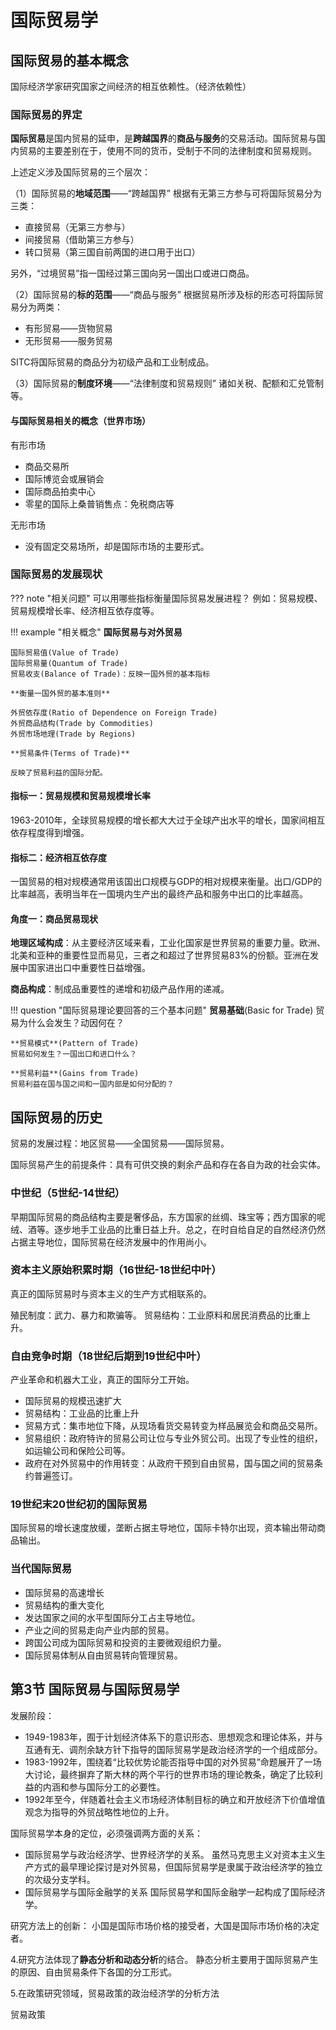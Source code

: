 # 国际贸易学
## 国际贸易的基本概念
国际经济学家研究国家之间经济的相互依赖性。（经济依赖性）
### 国际贸易的界定
**国际贸易**是国内贸易的延申，是**跨越国界**的**商品与服务**的交易活动。国际贸易与国内贸易的主要差别在于，使用不同的货币，受制于不同的法律制度和贸易规则。

上述定义涉及国际贸易的三个层次：

（1）国际贸易的**地域范围**——“跨越国界”
根据有无第三方参与可将国际贸易分为三类：

+ 直接贸易（无第三方参与）
+ 间接贸易（借助第三方参与）
+ 转口贸易（第三国自前两国的进口用于出口）

另外，“过境贸易”指一国经过第三国向另一国出口或进口商品。

（2）国际贸易的**标的范围**——“商品与服务”
根据贸易所涉及标的形态可将国际贸易分为两类：

+ 有形贸易——货物贸易
+ 无形贸易——服务贸易

SITC将国际贸易的商品分为初级产品和工业制成品。

（3）国际贸易的**制度环境**——“法律制度和贸易规则”
诸如关税、配额和汇兑管制等。

#### 与国际贸易相关的概念（世界市场）
有形市场

+ 商品交易所
+ 国际博览会或展销会
+ 国际商品拍卖中心
+ 零星的国际上桑普销售点：免税商店等

无形市场

+ 没有固定交易场所，却是国际市场的主要形式。

### 国际贸易的发展现状
??? note "相关问题"
	可以用哪些指标衡量国际贸易发展进程？
	例如：贸易规模、贸易规模增长率、经济相互依存度等。

!!! example "相关概念"
	**国际贸易与对外贸易**

	国际贸易值(Value of Trade)
	国际贸易量(Quantum of Trade)
	贸易收支(Balance of Trade)：反映一国外贸的基本指标

	**衡量一国外贸的基本准则**

	外贸依存度(Ratio of Dependence on Foreign Trade)
	外贸商品结构(Trade by Commodities)
	外贸市场地理(Trade by Regions)

	**贸易条件(Terms of Trade)**
	
	反映了贸易利益的国际分配。

#### 指标一：贸易规模和贸易规模增长率

1963-2010年，全球贸易规模的增长都大大过于全球产出水平的增长，国家间相互依存程度得到增强。

#### 指标二：经济相互依存度
一国贸易的相对规模通常用该国出口规模与GDP的相对规模来衡量。出口/GDP的比率越高，表明当年在一国境内生产出的最终产品和服务中出口的比率越高。

#### 角度一：商品贸易现状
**地理区域构成**：从主要经济区域来看，工业化国家是世界贸易的重要力量。欧洲、北美和亚种的重要性显而易见，三者之和超过了世界贸易83%的份额。亚洲在发展中国家进出口中重要性日益增强。

**商品构成**：制成品重要性的递增和初级产品作用的递减。

!!! question "国际贸易理论要回答的三个基本问题"
	**贸易基础**(Basic for Trade)
	贸易为什么会发生？动因何在？

	**贸易模式**(Pattern of Trade)
	贸易如何发生？一国出口和进口什么？

	**贸易利益**(Gains from Trade)
	贸易利益在国与国之间和一国内部是如何分配的？

## 国际贸易的历史
贸易的发展过程：地区贸易——全国贸易——国际贸易。

国际贸易产生的前提条件：具有可供交换的剩余产品和存在各自为政的社会实体。

### 中世纪（5世纪-14世纪）
早期国际贸易的商品结构主要是奢侈品，东方国家的丝绸、珠宝等；西方国家的呢绒、酒等。逐步地手工业品的比重日益上升。总之，在时自给自足的自然经济仍然占据主导地位，国际贸易在经济发展中的作用尚小。

### 资本主义原始积累时期（16世纪-18世纪中叶）
真正的国际贸易时与资本主义的生产方式相联系的。

殖民制度：武力、暴力和欺骗等。
贸易结构：工业原料和居民消费品的比重上升。

### 自由竞争时期（18世纪后期到19世纪中叶）
产业革命和机器大工业，真正的国际分工开始。

+ 国际贸易的规模迅速扩大
+ 贸易结构：工业品的比重上升
+ 贸易方式：集市地位下降，从现场看货交易转变为样品展览会和商品交易所。
+ 贸易组织：政府特许的贸易公司让位与专业外贸公司。出现了专业性的组织，如运输公司和保险公司等。
+ 政府在对外贸易中的作用转变：从政府干预到自由贸易，国与国之间的贸易条约普遍签订。

### 19世纪末20世纪初的国际贸易
国际贸易的增长速度放缓，垄断占据主导地位，国际卡特尔出现，资本输出带动商品输出。

### 当代国际贸易
+ 国际贸易的高速增长
+ 贸易结构的重大变化
+ 发达国家之间的水平型国际分工占主导地位。
+ 产业之间的贸易走向产业内部的贸易。
+ 跨国公司成为国际贸易和投资的主要微观组织力量。
+ 国际贸易体制从自由贸易转向管理贸易。

## 第3节 国际贸易与国际贸易学

发展阶段：

+ 1949-1983年，囿于计划经济体系下的意识形态、思想观念和理论体系，并与互通有无、调剂余缺方针下指导的国际贸易学是政治经济学的一个组成部分。
+ 1983-1992年，围绕着“比较优势论能否指导中国的对外贸易”命题展开了一场大讨论，最终摒弃了斯大林的两个平行的世界市场的理论教条，确定了比较利益的内涵和参与国际分工的必要性。
+ 1992年至今，伴随着社会主义市场经济体制目标的确立和开放经济下价值增值观念为指导的外贸战略性地位的上升。

国际贸易学本身的定位，必须强调两方面的关系：
+ 国际贸易学与政治经济学、世界经济学的关系。
虽然马克思主义对资本主义生产方式的最早理论探讨是对外贸易，但国际贸易学是隶属于政治经济学的独立的次级分支学科。
+ 国际贸易学与国际金融学的关系
国际贸易学和国际金融学一起构成了国际经济学。


研究方法上的创新：
小国是国际市场价格的接受者，大国是国际市场价格的决定者。

4.研究方法体现了**静态分析和动态分析**的结合。
静态分析主要用于国际贸易产生的原因、自由贸易条件下各国的分工形式。

5.在政策研究领域，贸易政策的政治经济学的分析方法

贸易政策